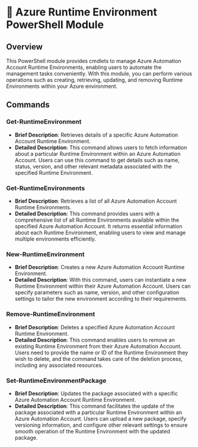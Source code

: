 # 🚀 Azure Runtime Environment PowerShell Module

## Overview
This PowerShell module provides cmdlets to manage Azure Automation Account Runtime Environments, enabling users to automate the management tasks conveniently. With this module, you can perform various operations such as creating, retrieving, updating, and removing Runtime Environments within your Azure environment.

## Commands

### Get-RuntimeEnvironment
- **Brief Description**: Retrieves details of a specific Azure Automation Account Runtime Environment.
- **Detailed Description**: This command allows users to fetch information about a particular Runtime Environment within an Azure Automation Account. Users can use this command to get details such as name, status, version, and other relevant metadata associated with the specified Runtime Environment.

### Get-RuntimeEnvironments
- **Brief Description**: Retrieves a list of all Azure Automation Account Runtime Environments.
- **Detailed Description**: This command provides users with a comprehensive list of all Runtime Environments available within the specified Azure Automation Account. It returns essential information about each Runtime Environment, enabling users to view and manage multiple environments efficiently.

### New-RuntimeEnvironment
- **Brief Description**: Creates a new Azure Automation Account Runtime Environment.
- **Detailed Description**: With this command, users can instantiate a new Runtime Environment within their Azure Automation Account. Users can specify parameters such as name, version, and other configuration settings to tailor the new environment according to their requirements.

### Remove-RuntimeEnvironment
- **Brief Description**: Deletes a specified Azure Automation Account Runtime Environment.
- **Detailed Description**: This command enables users to remove an existing Runtime Environment from their Azure Automation Account. Users need to provide the name or ID of the Runtime Environment they wish to delete, and the command takes care of the deletion process, including any associated resources.

### Set-RuntimeEnvironmentPackage
- **Brief Description**: Updates the package associated with a specific Azure Automation Account Runtime Environment.
- **Detailed Description**: This command facilitates the update of the package associated with a particular Runtime Environment within an Azure Automation Account. Users can upload a new package, specify versioning information, and configure other relevant settings to ensure smooth operation of the Runtime Environment with the updated package.
